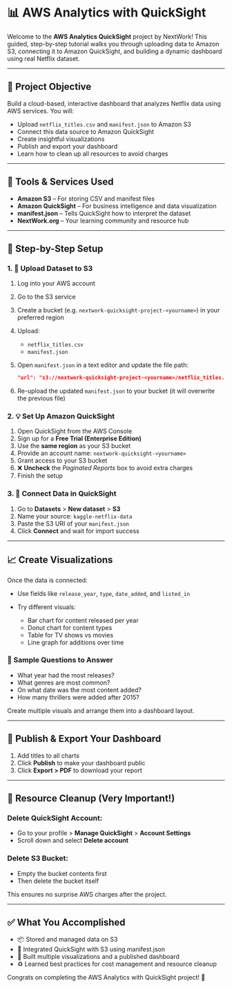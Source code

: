 # 📊 AWS Analytics with QuickSight

Welcome to the **AWS Analytics QuickSight** project by NextWork! This guided, step-by-step tutorial walks you through uploading data to Amazon S3, connecting it to Amazon QuickSight, and building a dynamic dashboard using real Netflix dataset.

---

## 🌟 Project Objective

Build a cloud-based, interactive dashboard that analyzes Netflix data using AWS services. You will:

* Upload `netflix_titles.csv` and `manifest.json` to Amazon S3
* Connect this data source to Amazon QuickSight
* Create insightful visualizations
* Publish and export your dashboard
* Learn how to clean up all resources to avoid charges

---

## 🔧 Tools & Services Used

* **Amazon S3** – For storing CSV and manifest files
* **Amazon QuickSight** – For business intelligence and data visualization
* **manifest.json** – Tells QuickSight how to interpret the dataset
* **NextWork.org** – Your learning community and resource hub

---

## 🔺 Step-by-Step Setup

### 1. 📂 Upload Dataset to S3

1. Log into your AWS account
2. Go to the S3 service
3. Create a bucket (e.g. `nextwork-quicksight-project-<yourname>`) in your preferred region
4. Upload:

   * `netflix_titles.csv`
   * `manifest.json`
5. Open `manifest.json` in a text editor and update the file path:

   ```json
   "url": "s3://nextwork-quicksight-project-<yourname>/netflix_titles.csv"
   ```
6. Re-upload the updated `manifest.json` to your bucket (it will overwrite the previous file)

### 2. 💡 Set Up Amazon QuickSight

1. Open QuickSight from the AWS Console
2. Sign up for a **Free Trial (Enterprise Edition)**
3. Use the **same region** as your S3 bucket
4. Provide an account name: `nextwork-quicksight-<yourname>`
5. Grant access to your S3 bucket
6. ❌ **Uncheck** the *Paginated Reports* box to avoid extra charges
7. Finish the setup

### 3. 🔗 Connect Data in QuickSight

1. Go to **Datasets** > **New dataset** > **S3**
2. Name your source: `kaggle-netflix-data`
3. Paste the S3 URI of your `manifest.json`
4. Click **Connect** and wait for import success

---

## 📈 Create Visualizations

Once the data is connected:

* Use fields like `release_year`, `type`, `date_added`, and `listed_in`
* Try different visuals:

  * Bar chart for content released per year
  * Donut chart for content types
  * Table for TV shows vs movies
  * Line graph for additions over time

### 🔮 Sample Questions to Answer

* What year had the most releases?
* What genres are most common?
* On what date was the most content added?
* How many thrillers were added after 2015?

Create multiple visuals and arrange them into a dashboard layout.

---

## 🌟 Publish & Export Your Dashboard

1. Add titles to all charts
2. Click **Publish** to make your dashboard public
3. Click **Export > PDF** to download your report

---

## 🚨 Resource Cleanup (Very Important!)

### Delete QuickSight Account:

* Go to your profile > **Manage QuickSight** > **Account Settings**
* Scroll down and select **Delete account**

### Delete S3 Bucket:

* Empty the bucket contents first
* Then delete the bucket itself

This ensures no surprise AWS charges after the project.

---

## ✅ What You Accomplished

* 📦 Stored and managed data on S3
* 🔗 Integrated QuickSight with S3 using manifest.json
* 🔢 Built multiple visualizations and a published dashboard
* ♻️ Learned best practices for cost management and resource cleanup

Congrats on completing the AWS Analytics with QuickSight project! 🌟
